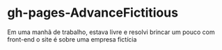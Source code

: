 # gh-pages-AdvanceFictitious
Em uma manhã de trabalho, estava livre e resolvi brincar um pouco com front-end
o site é sobre uma empresa fictícia
